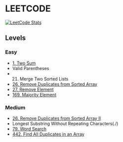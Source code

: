 # LEETCODE


[![LeetCode Stats](https://leetcard.jacoblin.cool/bokarevstepan1?theme=unicorn&extension=activity)](https://leetcard.jacoblin.cool/maratash?theme=unicorn&extension=activity)

## Levels

### Easy

- [1. Two Sum](./problems/twoSum/ex.md)
- Valid Parentheses
- 21. Merge Two Sorted Lists
- [26. Remove Duplicates from Sorted Array](./problems/remove-duplicates-from-sorted-array/)
- [27. Remove Element](./problems/remove-element/)
- [169. Majority Element](./problems/majority-element/)

### Medium
- [26. Remove Duplicates from Sorted Array II](./problems/remove-duplicates-from-sorted-array-ii/)
- Longest Substring Without Repeating Characters(./)
- [79. Word Search](./problems/word-search/ex.md)
- [442. Find All Duplicates in an Array](./problems/find-all-duplicates-in-an-array/ex.md)